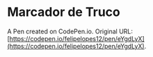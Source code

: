 # Marcador de Truco

A Pen created on CodePen.io. Original URL: [https://codepen.io/felipelopes12/pen/eYgdLyX](https://codepen.io/felipelopes12/pen/eYgdLyX).


